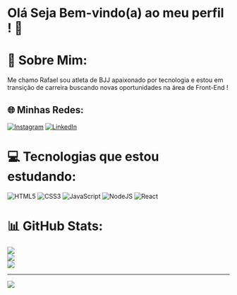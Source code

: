 # Olá Seja Bem-vindo(a) ao meu perfil ! 👋

# 💫 Sobre Mim:
Me chamo Rafael sou atleta de BJJ apaixonado por tecnologia e estou em transição de carreira buscando novas oportunidades na área de Front-End !


## 🌐 Minhas Redes:
[![Instagram](https://img.shields.io/badge/Instagram-%23E4405F.svg?logo=Instagram&logoColor=white)](https://instagram.com/https://www.instagram.com/rafaelsilva_bjj/) [![LinkedIn](https://img.shields.io/badge/LinkedIn-%230077B5.svg?logo=linkedin&logoColor=white)](https://linkedin.com/in/https://www.linkedin.com/in/rafael-silva-018bb9a9/) 

# 💻 Tecnologias que estou estudando:
![HTML5](https://img.shields.io/badge/html5-%23E34F26.svg?style=for-the-badge&logo=html5&logoColor=white) ![CSS3](https://img.shields.io/badge/css3-%231572B6.svg?style=for-the-badge&logo=css3&logoColor=white) ![JavaScript](https://img.shields.io/badge/javascript-%23323330.svg?style=for-the-badge&logo=javascript&logoColor=%23F7DF1E) ![NodeJS](https://img.shields.io/badge/node.js-6DA55F?style=for-the-badge&logo=node.js&logoColor=white) ![React](https://img.shields.io/badge/react-%2320232a.svg?style=for-the-badge&logo=react&logoColor=%2361DAFB)

# 📊 GitHub Stats:
![](https://github-readme-stats.vercel.app/api?username=RafaelSilvaeth&theme=highcontrast&hide_border=true&include_all_commits=false&count_private=false)<br/>
![](https://github-readme-streak-stats.herokuapp.com/?user=RafaelSilvaeth&theme=highcontrast&hide_border=true)<br/>
![](https://github-readme-stats.vercel.app/api/top-langs/?username=RafaelSilvaeth&theme=highcontrast&hide_border=true&include_all_commits=false&count_private=false&layout=compact)

---
[![](https://visitcount.itsvg.in/api?id=RafaelSilvaeth&icon=0&color=0)](https://visitcount.itsvg.in)

<!-- Proudly created with GPRM ( https://gprm.itsvg.in ) -->
